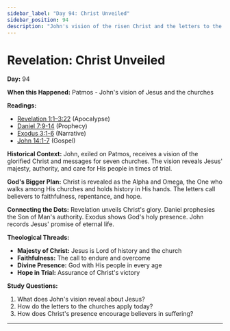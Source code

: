 ```yaml
---
sidebar_label: "Day 94: Christ Unveiled"
sidebar_position: 94
description: "John's vision of the risen Christ and the letters to the churches."
---
```


# Revelation: Christ Unveiled

**Day:** 94

**When this Happened:** Patmos - John's vision of Jesus and the churches

**Readings:**
- [Revelation 1:1–3:22](https://www.biblegateway.com/passage/?search=Revelation+1%3A1-3%3A22) (Apocalypse)
- [Daniel 7:9-14](https://www.biblegateway.com/passage/?search=Daniel+7%3A9-14) (Prophecy)
- [Exodus 3:1-6](https://www.biblegateway.com/passage/?search=Exodus+3%3A1-6) (Narrative)
- [John 14:1-7](https://www.biblegateway.com/passage/?search=John+14%3A1-7) (Gospel)

**Historical Context:** John, exiled on Patmos, receives a vision of the glorified Christ and messages for seven churches. The vision reveals Jesus' majesty, authority, and care for His people in times of trial.

**God's Bigger Plan:** Christ is revealed as the Alpha and Omega, the One who walks among His churches and holds history in His hands. The letters call believers to faithfulness, repentance, and hope.

**Connecting the Dots:** Revelation unveils Christ's glory. Daniel prophesies the Son of Man's authority. Exodus shows God's holy presence. John records Jesus' promise of eternal life.

****Theological Threads:****
- **Majesty of Christ:** Jesus is Lord of history and the church
- **Faithfulness:** The call to endure and overcome
- **Divine Presence:** God with His people in every age
- **Hope in Trial:** Assurance of Christ's victory

**Study Questions:**
1. What does John's vision reveal about Jesus?
2. How do the letters to the churches apply today?
3. How does Christ's presence encourage believers in suffering?

---